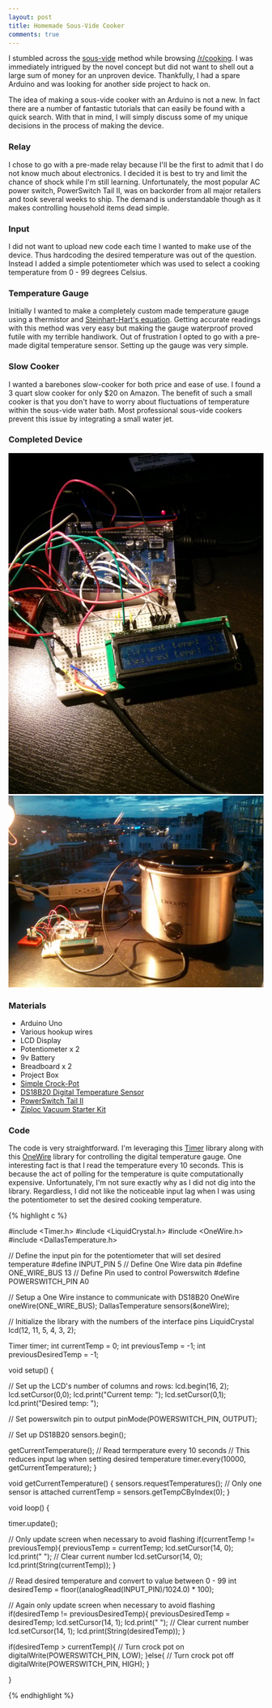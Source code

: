 ```yaml
---
layout: post
title: Homemade Sous-Vide Cooker
comments: true
---
```


I stumbled across the <a href="http://en.wikipedia.org/wiki/Sous-vide">sous-vide</a> method while browsing <a href="http://www.reddit.com/r/cooking">/r/cooking</a>. I was immediately intrigued by the novel concept but did not want to shell out a large sum of money for an unproven device. Thankfully, I had a spare Arduino and was looking for another side project to hack on.

The idea of making a sous-vide cooker with an Arduino is not a new. In fact there are a number of fantastic tutorials that can easily be found with a quick search. With that in mind, I will simply discuss some of my unique decisions in the process of making the device.

### Relay

I chose to go with a pre-made relay because I'll be the first to admit that I do not know much about electronics. I decided it is best to try and limit the chance of shock while I'm still learning. Unfortunately, the most popular AC power switch, PowerSwitch Tail II, was on backorder from all major retailers and took several weeks to ship. The demand is understandable though as it makes controlling household items dead simple.

### Input

I did not want to upload new code each time I wanted to make use of the device. Thus hardcoding the desired temperature was out of the question. Instead I added a simple potentiometer which was used to select a cooking temperature from 0 - 99 degrees Celsius.

### Temperature Gauge

Initially I wanted to make a completely custom made temperature gauge using a thermistor and <a href="http://en.wikipedia.org/wiki/Steinhart%E2%80%93Hart_equation">Steinhart-Hart's equation</a>. Getting accurate readings with this method was very easy but making the gauge waterproof proved futile with my terrible handiwork. Out of frustration I opted to go with a pre-made digital temperature sensor. Setting up the gauge was very simple.

### Slow Cooker

I wanted a barebones slow-cooker for both price and ease of use. I found a 3 quart slow cooker for only $20 on Amazon. The benefit of such a small cooker is that you don't have to worry about fluctuations of temperature within the sous-vide water bath. Most professional sous-vide cookers prevent this issue by integrating a small water jet.

### Completed Device

![completed sous-vide cooker 1](/public/images/sous-vide-1.jpg)
![completed sous-vide cooker 2](/public/images/sous-vide-2.jpg)


### Materials

* Arduino Uno
* Various hookup wires
* LCD Display
* Potentiometer x 2
* 9v Battery
* Breadboard x 2
* Project Box
* <a href="http://www.amazon.com/Crock-Pot-SCR300SS-3-Quart-Manual-Stainless/dp/B003UCG8II/ref=sr_1_3?ie=UTF8&qid=1404616855&sr=8-3&keywords=crockpot">Simple Crock-Pot</a>
* <a href="https://www.adafruit.com/products/381">DS18B20 Digital Temperature Sensor</a>
* <a href="https://www.sparkfun.com/products/10747">PowerSwitch Tail II</a>
* <a href="http://www.amazon.com/Ziploc-Vacuum-Starter-3-Quart-1-Pump/dp/B003UEMFUG/ref=sr_1_1?ie=UTF8&qid=1404617144&sr=8-1&keywords=Ziploc+Vacuum+Starter+Kit">Ziploc Vacuum Starter Kit</a>

### Code

The code is very straightforward. I'm leveraging this <a href="https://github.com/JChristensen/Timer">Timer</a> library along with this <a href="https://www.pjrc.com/teensy/td_libs_OneWire.html">OneWire</a> library for controlling the digital temperature gauge. One interesting fact is that I read the temperature every 10 seconds. This is because the act of polling for the temperature is quite computationally expensive. Unfortunately, I'm not sure exactly why as I did not dig into the library. Regardless, I did not like the noticeable input lag when I was using the potentiometer to set the desired cooking temperature.

{% highlight c %}

#include <Timer.h>
#include <LiquidCrystal.h>
#include <OneWire.h>
#include <DallasTemperature.h>

// Define the input pin for the potentiometer that will set desired temperature
#define INPUT_PIN 5
// Define One Wire data pin
#define ONE_WIRE_BUS 13
// Define Pin used to control Powerswitch
#define POWERSWITCH_PIN A0


// Setup a One Wire instance to communicate with DS18B20
OneWire oneWire(ONE_WIRE_BUS);
DallasTemperature sensors(&oneWire);

// Initialize the library with the numbers of the interface pins
LiquidCrystal lcd(12, 11, 5, 4, 3, 2);

Timer timer;
int currentTemp = 0;
int previousTemp = -1;
int previousDesiredTemp = -1;

void setup() {
  
  // Set up the LCD's number of columns and rows: 
  lcd.begin(16, 2);
  lcd.setCursor(0,0);
  lcd.print("Current temp: ");
  lcd.setCursor(0,1);
  lcd.print("Desired temp: ");
  
  // Set powerswitch pin to output
  pinMode(POWERSWITCH_PIN, OUTPUT);

  // Set up DS18B20
  sensors.begin();
 
  getCurrentTemperature();
  // Read termperature every 10 seconds
  // This reduces input lag when setting desired temperature
  timer.every(10000, getCurrentTemperature);
}

void getCurrentTemperature()
{
  sensors.requestTemperatures();
  // Only one sensor is attached
  currentTemp = sensors.getTempCByIndex(0);
}

void loop() {
  
  timer.update();
  
  // Only update screen when necessary to avoid flashing
  if(currentTemp != previousTemp){
    previousTemp = currentTemp;
    lcd.setCursor(14, 0);
    lcd.print("  "); // Clear current number
    lcd.setCursor(14, 0);
    lcd.print(String(currentTemp));
  }
  
  // Read desired temperature and convert to value between 0 - 99
  int desiredTemp = floor((analogRead(INPUT_PIN)/1024.0) * 100);
  
  // Again only update screen when necessary to avoid flashing
  if(desiredTemp != previousDesiredTemp){
    previousDesiredTemp = desiredTemp;
    lcd.setCursor(14, 1);
    lcd.print("  "); // Clear current number
    lcd.setCursor(14, 1);
    lcd.print(String(desiredTemp));
  }
  
  if(desiredTemp > currentTemp){
    // Turn crock pot on
    digitalWrite(POWERSWITCH_PIN, LOW);
  }else{
    // Turn crock pot off
    digitalWrite(POWERSWITCH_PIN, HIGH);
  }
  
}

{% endhighlight %}
